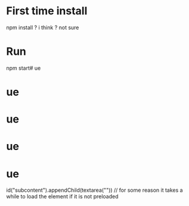 # First time install

npm install ? i think ? not sure

# Run

npm start# ue
# ue
# ue
# ue
# ue



  id("subcontent").appendChild(textarea("")) // for some reason it takes a while to load the element if it is not preloaded
